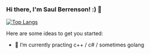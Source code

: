 ### Hi there, I'm Saul Berrenson! :) 👋



[![Top Langs](https://github-readme-stats.vercel.app/api/top-langs/?username=saulberrenson&layout=compact&theme=material-palenight)](https://github.com/anuraghazra/github-readme-stats)


Here are some ideas to get you started:

- 🌱 I’m currently practing c++ / c# / sometimes golang
